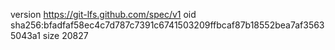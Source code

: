 version https://git-lfs.github.com/spec/v1
oid sha256:bfadfaf58ec4c7d787c7391c6741503209ffbcaf87b18552bea7af35635043a1
size 20827
